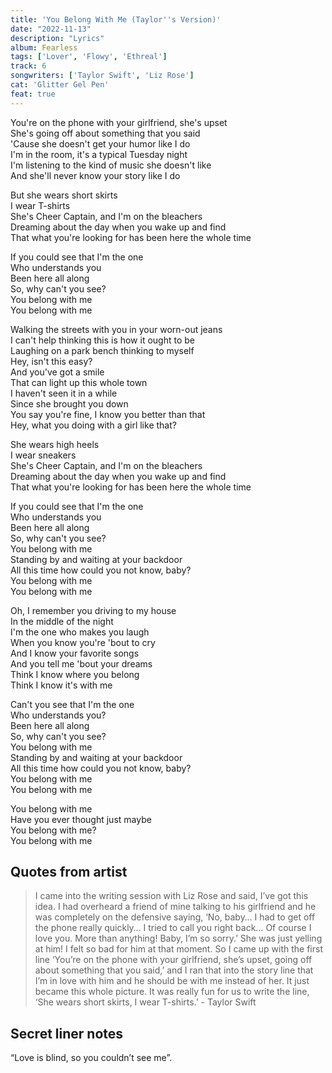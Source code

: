 ```yaml
---
title: 'You Belong With Me (Taylor''s Version)'
date: "2022-11-13"
description: "Lyrics"
album: Fearless
tags: ['Lover', 'Flowy', 'Ethreal']
track: 6
songwriters: ['Taylor Swift', 'Liz Rose']
cat: 'Glitter Gel Pen'
feat: true
---
```

<p className="verse-one">
You're on the phone with your girlfriend, she's upset <br />
She's going off about something that you said <br />
'Cause she doesn't get your humor like I do <br />
I'm in the room, it's a typical Tuesday night <br />
I'm listening to the kind of music she doesn't like <br />
And she'll never know your story like I do <br />
</p>
<p className="pre-chorus">
But she wears short skirts <br />
I wear T-shirts <br />
She's Cheer Captain, and I'm on the bleachers <br />
Dreaming about the day when you wake up and find <br />
That what you're looking for has been here the whole time <br />
</p>
<p className="chorus">
If you could see that I'm the one <br />
Who understands you <br />
Been here all along <br />
So, why can't you see? <br />
You belong with me <br />
You belong with me <br />
</p>
<p className="verse-two">
Walking the streets with you in your worn-out jeans <br />
I can't help thinking this is how it ought to be <br />
Laughing on a park bench thinking to myself <br />
Hey, isn't this easy? <br />
And you've got a smile <br />
That can light up this whole town <br />
I haven't seen it in a while <br />
Since she brought you down <br />
You say you're fine, I know you better than that <br />
Hey, what you doing with a girl like that? <br />
</p>
<p className="pre-chorus">
She wears high heels <br />
I wear sneakers <br />
She's Cheer Captain, and I'm on the bleachers <br />
Dreaming about the day when you wake up and find <br />
That what you're looking for has been here the whole time <br />
</p>
<p className="chorus">
If you could see that I'm the one <br />
Who understands you <br />
Been here all along <br />
So, why can't you see? <br />
You belong with me <br />
Standing by and waiting at your backdoor <br />
All this time how could you not know, baby? <br />
You belong with me <br />
You belong with me <br />
</p>
<p className="bridge">
Oh, I remember you driving to my house <br />
In the middle of the night <br />
I'm the one who makes you laugh <br />
When you know you're 'bout to cry <br />
And I know your favorite songs <br />
And you tell me 'bout your dreams <br />
Think I know where you belong <br />
Think I know it's with me <br />
</p>
<p className="chorus">
Can't you see that I'm the one <br />
Who understands you? <br />
Been here all along <br />
So, why can't you see? <br />
You belong with me <br />
Standing by and waiting at your backdoor <br />
All this time how could you not know, baby? <br />
You belong with me <br />
You belong with me <br />
</p>
<p className="outro">
You belong with me <br />
Have you ever thought just maybe <br />
You belong with me? <br />
You belong with me <br />
</p>

## Quotes from artist
<blockquote>
I came into the writing session with Liz Rose and said, I’ve got this idea. I had overheard a friend of mine talking to his girlfriend and he was completely on the defensive saying, ‘No, baby… I had to get off the phone really quickly… I tried to call you right back… Of course I love you. More than anything! Baby, I’m so sorry.’ She was just yelling at him! I felt so bad for him at that moment. So I came up with the first line ‘You’re on the phone with your girlfriend, she’s upset, going off about something that you said,’ and I ran that into the story line that I’m in love with him and he should be with me instead of her. It just became this whole picture. It was really fun for us to write the line, ‘She wears short skirts, I wear T-shirts.’ - Taylor Swift
</blockquote> 


## Secret liner notes
“Love is blind, so you couldn’t see me”.